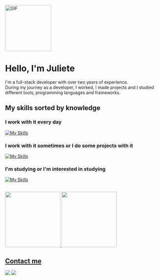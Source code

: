 <img src="https://github.com/julietedias/julietedias/assets/71693559/a8c65187-0e32-43ec-9d15-27adb8fc5aa4" alt="GIF" width="150">

# Hello, I'm Juliete

I'm a full-stack developer with over two years of experience. <br>
During my journey as a developer, I worked, I made projects and I studied different tools, programming languages and frameworks.

## My skills sorted by knowledge
### I work with it every day
[![My Skills](https://skillicons.dev/icons?i=nodejs,nestjs,postgres,vue,js,ts,html,css,sass,postman,git,gitlab,ubuntu,vscode)](https://skillicons.dev)

### I work with it sometimes or I do some projects with it
[![My Skills](https://skillicons.dev/icons?i=regex,sequelize,angular,sentry,cypress,jest,docker,express,c,bootstrap,java,github,wordpress,mongodb,mysql,redis,rabbitmq,windows,visualstudio)](https://skillicons.dev)

### I'm studying or I'm interested in studying
[![My Skills](https://skillicons.dev/icons?i=aws,py,react)](https://skillicons.dev)

<br>

<div>
<a href="https://github.com/julietedias">
<img loading="lazy" height="180em" src="https://github-readme-stats.vercel.app/api/top-langs/?username=julietedias&layout=compact&langs_count=7&theme=synthwave"/>
<img loading="lazy" height="180em" src="https://github-readme-stats.vercel.app/api?username=julietedias&show_icons=true&theme=synthwave&include_all_commits=true&count_private=true"/>
</div>

## Contact me
<a href="https://www.linkedin.com/in/julietedias/" target="_blank"><img loading="lazy" src="https://img.shields.io/badge/Linkedin-0a66c2?style=for-the-badge&logo=linkedin&logoColor=white" target="_blank"></a>
<a href="juliete_dias@outlook.com.br" target="_blank"><img loading="lazy" src="https://img.shields.io/badge/Outlook-0078D4?style=for-the-badge&logo=outlook&logoColor=white" target="_blank"></a>
          
